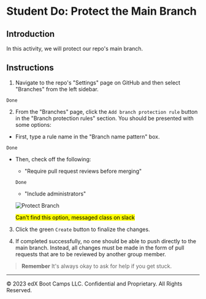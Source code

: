# Student Do: Protect the Main Branch

## Introduction

In this activity, we will protect our repo's main branch.

## Instructions

1. Navigate to the repo's "Settings" page on GitHub and then select "Branches" from the left sidebar.

```Done```

2. From the "Branches" page, click the `Add branch protection rule` button in the "Branch protection rules" section. You should be presented with some options:

  * First, type a rule name in the "Branch name pattern" box.

  ```Done```

  * Then, check off the following:

    * "Require pull request reviews before merging"

    ```Done```

    * "Include administrators"

    ![Protect Branch](https://static.bc-edx.com/ai/ail-v-1-0/m1/lesson_2/img/protect-main-branch.png)

    <mark>Can't find this option, messaged class on slack</mark>

3. Click the green `Create` button to finalize the changes.

4. If completed successfully, no one should be able to push directly to the main branch. Instead, all changes must be made in the form of pull requests that are to be reviewed by another group member.

> **Remember** It's always okay to ask for help if you get stuck.

---


© 2023 edX Boot Camps LLC. Confidential and Proprietary. All Rights Reserved.
